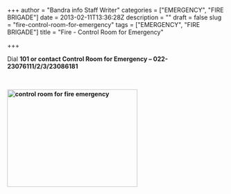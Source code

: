 +++
author = "Bandra info Staff Writer"
categories = ["EMERGENCY", "FIRE BRIGADE"]
date = 2013-02-11T13:36:28Z
description = ""
draft = false
slug = "fire-control-room-for-emergency"
tags = ["EMERGENCY", "FIRE BRIGADE"]
title = "Fire - Control Room for Emergency"

+++


<p>Dial <strong>101 or contact Control Room for Emergency &#8211; 022-23076111/2/3/23086181</strong></p>
<p>&nbsp;</p>
<p><strong><a href="https://i2.wp.com/bandra.info/wp-content/uploads/2013/04/control-room-for-fire-emergency.png?ssl=1"><img loading="lazy" class="size-medium wp-image-568 alignleft" alt="control room for fire emergency" src="https://i0.wp.com/bandra.info/wp-content/uploads/2013/04/control-room-for-fire-emergency-300x225.png?resize=300%2C225&#038;ssl=1" width="300" height="225" srcset="https://i2.wp.com/bandra.info/wp-content/uploads/2013/04/control-room-for-fire-emergency.png?resize=300%2C225&amp;ssl=1 300w, https://i2.wp.com/bandra.info/wp-content/uploads/2013/04/control-room-for-fire-emergency.png?w=960&amp;ssl=1 960w" sizes="(max-width: 300px) 100vw, 300px" data-recalc-dims="1" /></a></strong></p>



